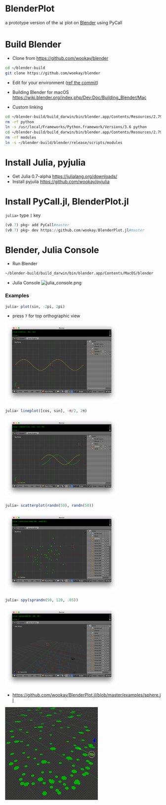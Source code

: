# BlenderPlot

a prototype version of the 📊  plot on [Blender](https://www.blender.org/) using PyCall


# Build Blender

- Clone from <https://github.com/wookay/blender>
```sh
cd ~/blender-build
git clone https://github.com/wookay/blender
```
- Edit for your environment ([ref the commit](https://github.com/wookay/blender/commit/556f6878ea8b2c681918fa494225a0c189636121))
- Building Blender for macOS <https://wiki.blender.org/index.php/Dev:Doc/Building_Blender/Mac>

- Custom linking
```sh
cd ~/blender-build/build_darwin/bin/blender.app/Contents/Resources/2.79
rm -rf python
ln -s /usr/local/Frameworks/Python.framework/Versions/3.6 python
cd ~/blender-build/build_darwin/bin/blender.app/Contents/Resources/2.79/scripts
rm -rf modules
ln -s ~/blender-build/blender/release/scripts/modules
```


# Install Julia, pyjulia

- Get Julia 0.7-alpha <https://julialang.org/downloads/>
- Install pyjuila <https://github.com/wookay/pyjulia>


# Install PyCall.jl, BlenderPlot.jl

`julia>` type `]` key

```julia
(v0.7) pkg> add PyCall#master
(v0.7) pkg> dev https://github.com/wookay/BlenderPlot.jl#master
```


# Blender, Julia Console

- Run Blender
```sh
~/blender-build/build_darwin/bin/blender.app/Contents/MacOS/blender
```

- Julia Console
![julia_console.png](https://raw.github.com/wookay/BlenderPlot.jl/master/examples/blender/julia_console.png)


### Examples

```julia
julia> plot(sin, -2pi, 2pi)
```

- press `7` for top orthographic view
 <img src="examples/plot.png" width="366" height="258.4" />

```julia
julia> lineplot([cos, sin], -π/2, 2π)
```
 <img src="examples/lineplot.png" width="366" height="258.4" />

```julia
julia> scatterplot(randn(50), randn(50))
```
 <img src="examples/scatterplot.png" width="366" height="258.4" />

```julia
julia> spy(sprandn(50, 120, .05))
```
 <img src="examples/spy.png" width="366" height="258.4" />

- https://github.com/wookay/BlenderPlot.jl/blob/master/examples/sphere.jl
 <img src="examples/sphere.gif"/>
